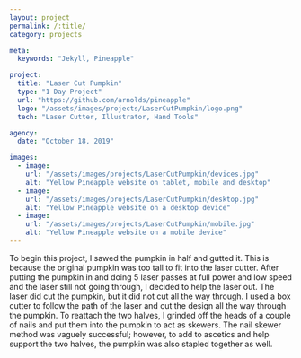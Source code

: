 ```yaml
---
layout: project
permalink: /:title/
category: projects

meta:
  keywords: "Jekyll, Pineapple"

project:
  title: "Laser Cut Pumpkin"
  type: "1 Day Project"
  url: "https://github.com/arnolds/pineapple"
  logo: "/assets/images/projects/LaserCutPumpkin/logo.png"
  tech: "Laser Cutter, Illustrator, Hand Tools"

agency:
  date: "October 18, 2019"

images:
  - image:
    url: "/assets/images/projects/LaserCutPumpkin/devices.jpg"
    alt: "Yellow Pineapple website on tablet, mobile and desktop"
  - image:
    url: "/assets/images/projects/LaserCutPumpkin/desktop.jpg"
    alt: "Yellow Pineapple website on a desktop device"
  - image:
    url: "/assets/images/projects/LaserCutPumpkin/mobile.jpg"
    alt: "Yellow Pineapple website on a mobile device"
---
```

<p>To begin this project, I sawed the pumpkin in half and gutted it. This is because the original pumpkin was too tall to fit into the laser cutter. After putting the pumpkin in and doing 5 laser passes at full power and low speed and the laser still not going through, I decided to help the laser out. The laser did cut the pumpkin, but it did not cut all the way through. I used a box cutter to follow the path of the laser and cut the design all the way through the pumpkin. To reattach the two halves, I grinded off the heads of a couple of nails and put them into the pumpkin to act as skewers. The nail skewer method was vaguely successful; however, to add to ascetics and help support the two halves, the pumpkin was also stapled together as well.</p>
